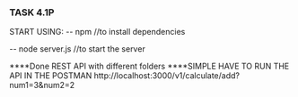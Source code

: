 ### TASK 4.1P
START USING:
 -- npm //to install dependencies

 -- node server.js //to start the server

 ****Done REST API with different folders
 ****SIMPLE HAVE TO RUN THE API IN THE POSTMAN
http://localhost:3000/v1/calculate/add?num1=3&num2=2 
